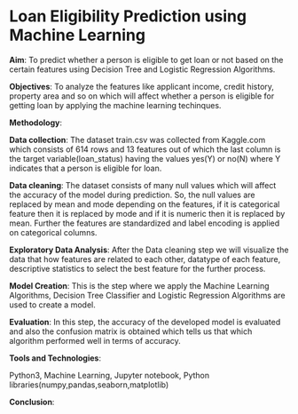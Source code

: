 # Loan Eligibility Prediction using Machine Learning


**Aim**: 
To predict whether a person is eligible to get loan or not based on the certain features using Decision Tree and Logistic Regression Algorithms.

**Objectives**:
To analyze the features like applicant income, credit history, property area and so on which will affect whether a person is eligible for getting loan by applying the machine learning techinques.

**Methodology**:

**Data collection**: The dataset train.csv was collected from Kaggle.com which consists of 614 rows and 13 features out of which the last column is the target variable(loan_status) having the values yes(Y) or no(N) where Y indicates that a person is eligible for loan.

**Data cleaning**: The dataset consists of many null values which will affect the accuracy of the model during prediction. So, the null values are replaced by mean and mode depending on the features, if it is categorical feature then it is replaced by mode and if it is numeric then it is replaced by mean. Further the features are standardized and label encoding is applied on categorical columns.

**Exploratory Data Analysis**: After the Data cleaning step we will visualize the data that how features are related to each other, datatype of each feature, descriptive statistics to select the best feature for the further process. 

**Model Creation**: This is the step where we apply the Machine Learning Algorithms, Decision Tree Classifier and Logistic Regression Algorithms are used to create a model. 

**Evaluation**: In this step, the accuracy of the developed model is evaluated and also the confusion matrix is obtained which tells us that which algorithm performed well in terms of accuracy.

**Tools and Technologies**:

Python3,
Machine Learning,
Jupyter notebook,
Python libraries(numpy,pandas,seaborn,matplotlib)

**Conclusion**:



